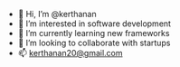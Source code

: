 - 👋 Hi, I’m @kerthanan
- 👀 I’m interested in software development
- 🌱 I’m currently learning new frameworks
- 💞️ I’m looking to collaborate with startups
- 📫 kerthanan20@gmail.com

<!---
kerthanan/kerthanan is a ✨ special ✨ repository because its `README.md` (this file) appears on your GitHub profile.
You can click the Preview link to take a look at your changes.
--->
